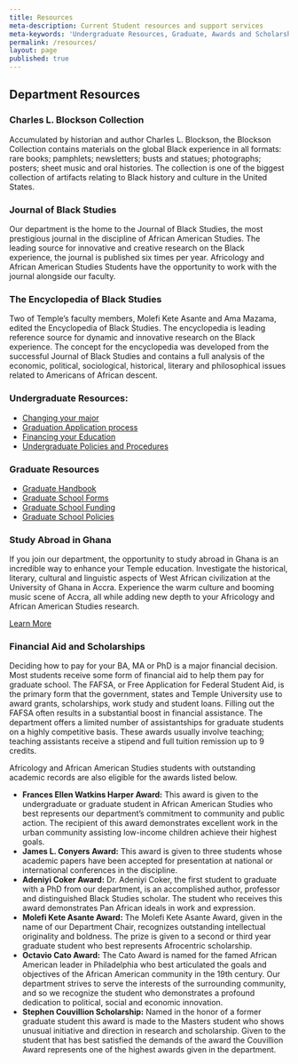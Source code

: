 ```yaml
---
title: Resources
meta-description: Current Student resources and support services
meta-keywords: 'Undergraduate Resources, Graduate, Awards and Scholarships'
permalink: /resources/
layout: page
published: true
---
```

## Department Resources

### Charles L. Blockson Collection

Accumulated by historian and author Charles L. Blockson, the Blockson Collection contains materials on the global Black experience in all formats: rare books; pamphlets; newsletters; busts and statues; photographs; posters; sheet music and oral histories. The collection is one of the biggest collection of artifacts relating to Black history and culture in the United States. 

### Journal of Black Studies

Our department is the home to the Journal of Black Studies, the most prestigious journal in the discipline of African American Studies. The leading source for innovative and creative research on the Black experience, the journal is published six times per year. Africology and African American Studies Students have the opportunity to work with the journal alongside our faculty.

### The Encyclopedia of Black Studies

Two of Temple’s faculty members, Molefi Kete Asante and Ama Mazama, edited the Encyclopedia of Black Studies. The encyclopedia is leading reference source for dynamic and innovative research on the Black experience. The concept for the encyclopedia was developed from the successful Journal of Black Studies and contains a full analysis of the economic, political, sociological, historical, literary and philosophical issues related to Americans of African descent. 

### Undergraduate Resources:

- [Changing your major](http://www.temple.edu/studentaffairs/orientation/freshman-orientation/changing-your-major.asp)
- [Graduation Application process](http://www.temple.edu/registrar/students/graduation)
- [Financing your Education](http://sfs.temple.edu/)
- [Undergraduate Policies and Procedures](http://bulletin.temple.edu/undergraduate/academic-policies/)

### Graduate Resources

- [Graduate Handbook](http://www.cla.temple.edu/africanamericanstudies/files/2017/04/AAAS-Grad-Handbook-Revised-2017-18-Final.pdf)
- [Graduate School Forms](http://www.temple.edu/grad/forms/index.htm)
- [Graduate School Funding](http://www.temple.edu/grad/finances/index.htm)
- [Graduate School Policies](http://www.temple.edu/grad/policies/index.htm)

### Study Abroad in Ghana

If you join our department, the opportunity to study abroad in Ghana is an incredible way to enhance your Temple education. Investigate the historical, literary, cultural and linguistic aspects of West African civilization at the University of Ghana in Accra. Experience the warm culture and booming music scene of Accra, all while adding new depth to your Africology and African American Studies research. 

[Learn More](https://studyabroad.temple.edu/sites/temple-summer-in-ghana)

### Financial Aid and Scholarships

Deciding how to pay for your BA, MA or PhD is a major financial decision. Most students receive some form of financial aid to help them pay for graduate school. The FAFSA, or Free Application for Federal Student Aid, is the primary form that the government, states and Temple University use to award grants, scholarships, work study and student loans. Filling out the FAFSA often results in a substantial boost in financial assistance. The department offers a limited number of assistantships for graduate students on a highly competitive basis. These awards usually involve teaching; teaching assistants receive a stipend and full tuition remission up to 9 credits. 

Africology and African American Studies students with outstanding academic records are also eligible for the awards listed below. 

- **Frances Ellen Watkins Harper Award:** This award is given to the undergraduate or graduate student in African American Studies who best represents our department’s commitment to community and public action. The recipient of this award demonstrates excellent work in the urban community assisting low-income children achieve their highest goals. 
- **James L. Conyers Award:** This award is given to three students whose academic papers have been accepted for presentation at national or international conferences in the discipline. 
- **Adeniyi Coker Award:** Dr. Adeniyi Coker, the first student to graduate with a PhD from our department, is an accomplished author, professor and distinguished Black Studies scholar. The student who receives this award demonstrates Pan African ideals in work and expression. 
- **Molefi Kete Asante Award:** The Molefi Kete Asante Award, given in the name of our Department Chair, recognizes outstanding intellectual originality and boldness. The prize is given to a second or third year graduate student who best represents Afrocentric scholarship. 
- **Octavio Cato Award:** The Cato Award is named for the famed African American leader in Philadelphia who best articulated the goals and objectives of the African American community in the 19th century. Our department strives to serve the interests of the surrounding community, and so we recognize the student who demonstrates a profound dedication to political, social and economic innovation. 
- **Stephen Couvillion Scholarship:** Named in the honor of a former graduate student this award is made to the Masters student who shows unusual initiative and direction in research and scholarship. Given to the student that has best satisfied the demands of the award the Couvillion Award represents one of the highest awards given in the department.



